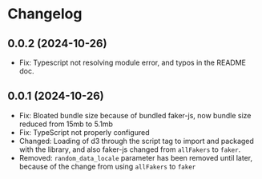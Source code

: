 # Changelog

## 0.0.2 (2024-10-26)

- Fix: Typescript not resolving module error, and typos in the README doc.

## 0.0.1 (2024-10-26)

- Fix: Bloated bundle size because of bundled faker-js, now bundle size reduced from 15mb to 5.1mb
- Fix: TypeScript not properly configured
- Changed: Loading of d3 through the script tag to import and packaged with the library, and also faker-js changed from `allFakers` to `faker`.
- Removed: `random_data_locale` parameter has been removed until later, because of the change from using `allFakers` to `faker`
